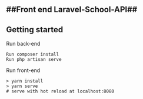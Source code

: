 ##Front end Laravel-School-API##
----

## Getting started

Run back-end
```Download the project https://github.com/MarkusLima/Laravel-School-API
Run composer install
Run php artisan serve
```

Run front-end
```Download the project
> yarn install
> yarn serve
# serve with hot reload at localhost:8080
```




